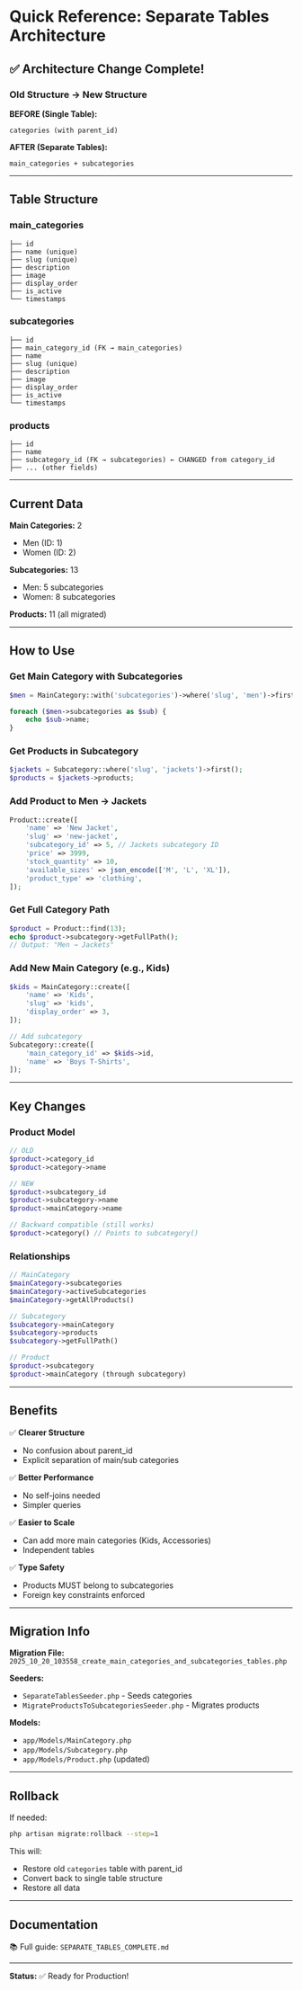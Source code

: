 # Quick Reference: Separate Tables Architecture

## ✅ Architecture Change Complete!

### Old Structure → New Structure

**BEFORE (Single Table):**
```
categories (with parent_id)
```

**AFTER (Separate Tables):**
```
main_categories + subcategories
```

---

## Table Structure

### main_categories
```
├── id
├── name (unique)
├── slug (unique)
├── description
├── image
├── display_order
├── is_active
└── timestamps
```

### subcategories
```
├── id
├── main_category_id (FK → main_categories)
├── name
├── slug (unique)
├── description
├── image
├── display_order
├── is_active
└── timestamps
```

### products
```
├── id
├── name
├── subcategory_id (FK → subcategories) ← CHANGED from category_id
├── ... (other fields)
```

---

## Current Data

**Main Categories:** 2
- Men (ID: 1)
- Women (ID: 2)

**Subcategories:** 13
- Men: 5 subcategories
- Women: 8 subcategories

**Products:** 11 (all migrated)

---

## How to Use

### Get Main Category with Subcategories
```php
$men = MainCategory::with('subcategories')->where('slug', 'men')->first();

foreach ($men->subcategories as $sub) {
    echo $sub->name;
}
```

### Get Products in Subcategory
```php
$jackets = Subcategory::where('slug', 'jackets')->first();
$products = $jackets->products;
```

### Add Product to Men → Jackets
```php
Product::create([
    'name' => 'New Jacket',
    'slug' => 'new-jacket',
    'subcategory_id' => 5, // Jackets subcategory ID
    'price' => 3999,
    'stock_quantity' => 10,
    'available_sizes' => json_encode(['M', 'L', 'XL']),
    'product_type' => 'clothing',
]);
```

### Get Full Category Path
```php
$product = Product::find(13);
echo $product->subcategory->getFullPath(); 
// Output: "Men → Jackets"
```

### Add New Main Category (e.g., Kids)
```php
$kids = MainCategory::create([
    'name' => 'Kids',
    'slug' => 'kids',
    'display_order' => 3,
]);

// Add subcategory
Subcategory::create([
    'main_category_id' => $kids->id,
    'name' => 'Boys T-Shirts',
]);
```

---

## Key Changes

### Product Model
```php
// OLD
$product->category_id
$product->category->name

// NEW
$product->subcategory_id
$product->subcategory->name
$product->mainCategory->name

// Backward compatible (still works)
$product->category() // Points to subcategory()
```

### Relationships
```php
// MainCategory
$mainCategory->subcategories
$mainCategory->activeSubcategories
$mainCategory->getAllProducts()

// Subcategory
$subcategory->mainCategory
$subcategory->products
$subcategory->getFullPath()

// Product
$product->subcategory
$product->mainCategory (through subcategory)
```

---

## Benefits

✅ **Clearer Structure**
- No confusion about parent_id
- Explicit separation of main/sub categories

✅ **Better Performance**
- No self-joins needed
- Simpler queries

✅ **Easier to Scale**
- Can add more main categories (Kids, Accessories)
- Independent tables

✅ **Type Safety**
- Products MUST belong to subcategories
- Foreign key constraints enforced

---

## Migration Info

**Migration File:**
`2025_10_20_103558_create_main_categories_and_subcategories_tables.php`

**Seeders:**
- `SeparateTablesSeeder.php` - Seeds categories
- `MigrateProductsToSubcategoriesSeeder.php` - Migrates products

**Models:**
- `app/Models/MainCategory.php`
- `app/Models/Subcategory.php`
- `app/Models/Product.php` (updated)

---

## Rollback

If needed:
```bash
php artisan migrate:rollback --step=1
```

This will:
- Restore old `categories` table with parent_id
- Convert back to single table structure
- Restore all data

---

## Documentation

📚 Full guide: `SEPARATE_TABLES_COMPLETE.md`

---

**Status:** ✅ Ready for Production!
